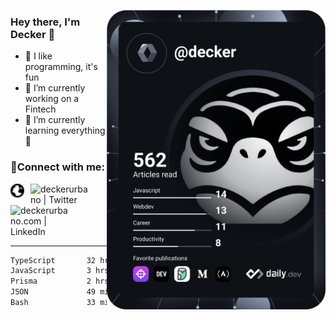 <a href="https://app.daily.dev/Decker"><img align="right" width="350px" src="https://github.com/decker-dev/decker-dev/blob/master/devcard.svg" alt="Decker Dev Card"/></a>

### Hey there, I'm Decker 👋

- 🌟 I like programming, it's fun
- 🔭 I’m currently working on a Fintech
- 🌱 I’m currently learning everything 🤣

### 📱Connect with me:

[<img align="left" alt="deckerurbano.com" width="22px" src="https://raw.githubusercontent.com/iconic/open-iconic/master/svg/globe.svg" style="margin-right: 10px;" />](https://deckerurbano.com)
[<img align="left" alt="deckerurbano | Twitter" width="100px" src="https://img.shields.io/badge/twitter-%231DA1F2.svg?&style=for-the-badge&logo=twitter&logoColor=white" style="margin-right: 10px;" />](https://twitter.com/deckerurbano)
[<img align="left" alt="deckerurbano.com | LinkedIn" width="100px" src="https://img.shields.io/badge/linkedin-%230077B5.svg?&style=for-the-badge&logo=linkedin&logoColor=white" />](https://linkedin.com/in/deckerurbano)

<br clear="left"/>

---

<div style="text-align: center;">
<!--START_SECTION:waka-->

```txt
TypeScript       32 hrs 27 mins  ████████████████████░░░░░   80.51 %
JavaScript       3 hrs 29 mins   ██░░░░░░░░░░░░░░░░░░░░░░░   08.64 %
Prisma           2 hrs 22 mins   █▒░░░░░░░░░░░░░░░░░░░░░░░   05.89 %
JSON             49 mins         ▓░░░░░░░░░░░░░░░░░░░░░░░░   02.05 %
Bash             33 mins         ▒░░░░░░░░░░░░░░░░░░░░░░░░   01.40 %
```

<!--END_SECTION:waka-->
</div>
